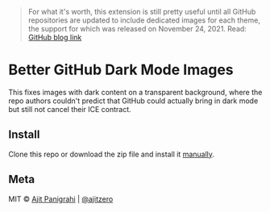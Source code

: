 > For what it's worth, this extension is still pretty useful until all GitHub repositories are updated to include dedicated images for each theme, the support for which was released on November 24, 2021. Read: [GitHub blog link](https://github.blog/changelog/2021-11-24-specify-theme-context-for-images-in-markdown/)

# Better GitHub Dark Mode Images

This fixes images with dark content on a transparent background, where the repo authors couldn't predict that GitHub could actually bring in dark mode but still not cancel their ICE contract.

## Install

Clone this repo or download the zip file and install it [manually](http://superuser.com/a/247654/6877).

## Meta

MIT © [Ajit Panigrahi](https://ajitpanigrahi.com) | [@ajitzero](https://twitter.com/ajitzero)
